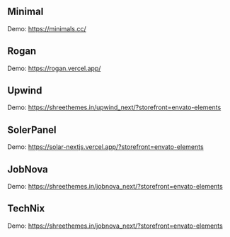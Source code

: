 ## Minimal

Demo: https://minimals.cc/

## Rogan

Demo: https://rogan.vercel.app/

## Upwind

Demo: https://shreethemes.in/upwind_next/?storefront=envato-elements

## SolerPanel

Demo: https://solar-nextjs.vercel.app/?storefront=envato-elements

## JobNova

Demo: https://shreethemes.in/jobnova_next/?storefront=envato-elements

## TechNix

Demo: https://shreethemes.in/jobnova_next/?storefront=envato-elements
